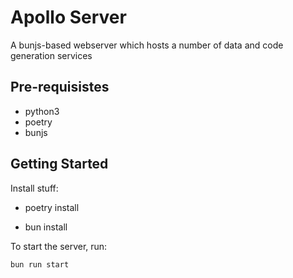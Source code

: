 # Apollo Server

A bunjs-based webserver which hosts a number of data and code generation
services

## Pre-requisistes

- python3
- poetry
- bunjs

## Getting Started

Install stuff:

- poetry install

- bun install

To start the server, run:

```bash
bun run start
```
